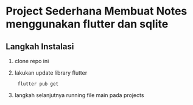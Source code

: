 # Project Sederhana Membuat Notes menggunakan flutter dan sqlite


## Langkah Instalasi

1. clone repo ini

2. lakukan update library flutter
   
   ```
    flutter pub get
   ```

3. langkah selanjutnya running file main pada projects
